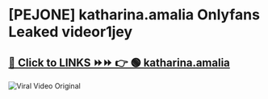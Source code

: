 
 # [PEJONE] katharina.amalia Onlyfans Leaked videor1jey

## <h2><a href="https://clipsfans.com/katharina.amalia&ref=git">🔗 Click to LINKS ⏩⏩ 👉 🟢 katharina.amalia </a></h2>

<a href="https://clipsfans.com/katharina.amalia&ref=git" rel="nofollow" data-target="animated-image.originalLink"><img src="https://i.ibb.co.com/xMMVF88/686577567.gif" alt="Viral Video Original" style="max-width: 100%; display: inline-block;" data-target="animated-image.originalImage"></a>

